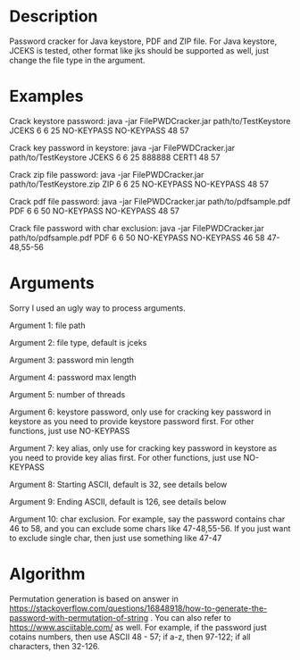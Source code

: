 # Description
Password cracker for Java keystore, PDF and ZIP file.
For Java keystore, JCEKS is tested, other format like jks should be supported as well, just change the file type in the argument.

# Examples

Crack keystore password:
java -jar FilePWDCracker.jar path/to/TestKeystore JCEKS 6 6 25 NO-KEYPASS NO-KEYPASS 48 57

Crack key password in keystore:
java -jar FilePWDCracker.jar path/to/TestKeystore JCEKS 6 6 25 888888 CERT1 48 57

Crack zip file password:
java -jar FilePWDCracker.jar path/to/TestKeystore.zip ZIP 6 6 25 NO-KEYPASS NO-KEYPASS 48 57

Crack pdf file password:
java -jar FilePWDCracker.jar path/to/pdfsample.pdf PDF 6 6 50 NO-KEYPASS NO-KEYPASS 48 57

Crack file password with char exclusion:
java -jar FilePWDCracker.jar path/to/pdfsample.pdf PDF 6 6 50 NO-KEYPASS NO-KEYPASS 46 58 47-48,55-56

# Arguments

Sorry I used an ugly way to process arguments.

Argument 1: file path

Argument 2: file type, default is jceks

Argument 3: password min length

Argument 4: password max length

Argument 5: number of threads

Argument 6: keystore password, only use for cracking key password in keystore as you need to provide keystore password first. For other functions, just use NO-KEYPASS

Argument 7: key alias, only use for cracking key password in keystore as you need to provide key alias first. For other functions, just use NO-KEYPASS

Argument 8: Starting ASCII, default is 32, see details below

Argument 9: Ending ASCII, default is 126, see details below

Argument 10: char exclusion. For example, say the password contains char 46 to 58, and you can exclude some chars like 47-48,55-56. If you just want to exclude single char, then just use something like 47-47

# Algorithm
Permutation generation is based on answer in https://stackoverflow.com/questions/16848918/how-to-generate-the-password-with-permutation-of-string .
You can also refer to https://www.asciitable.com/ as well.
For example, if the password just cotains numbers, then use ASCII 48 - 57; if a-z, then 97-122; if all characters, then 32-126.

